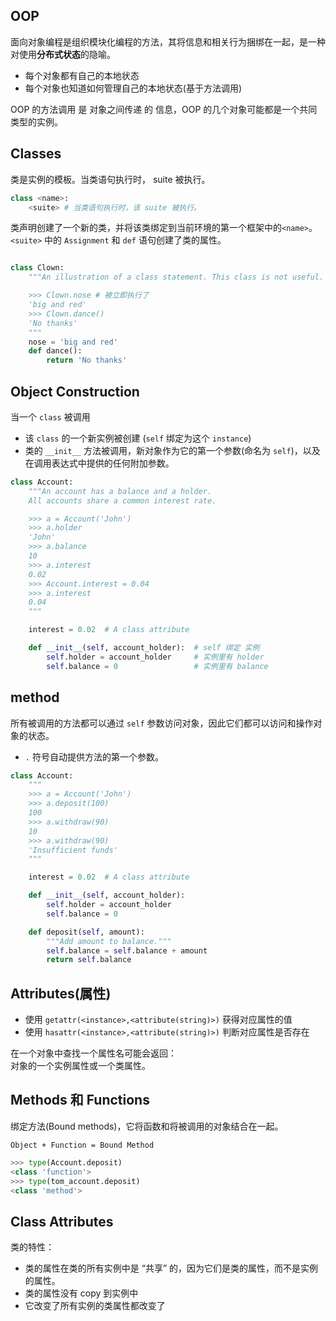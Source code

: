 ## OOP
面向对象编程是组织模块化编程的方法，其将信息和相关行为捆绑在一起，是一种对使用**分布式状态**的隐喻。
- 每个对象都有自己的本地状态
- 每个对象也知道如何管理自己的本地状态(基于方法调用)

OOP 的方法调用 是 对象之间传递 的 信息，OOP 的几个对象可能都是一个共同类型的实例。

## Classes
类是实例的模板。当类语句执行时， suite 被执行。  

```python
class <name>:
    <suite> # 当类语句执行时，该 suite 被执行。
```

类声明创建了一个新的类，并将该类绑定到当前环境的第一个框架中的`<name>`。  
`<suite>` 中的 `Assignment` 和 `def` 语句创建了类的属性。
```python

class Clown:
    """An illustration of a class statement. This class is not useful.

    >>> Clown.nose # 被立即执行了
    'big and red'
    >>> Clown.dance()
    'No thanks'
    """
    nose = 'big and red'
    def dance():
        return 'No thanks'
```

## Object Construction

当一个 `class` 被调用
- 该 `class` 的一个新实例被创建 (`self` 绑定为这个 `instance`)
- 类的 `__init__` 方法被调用，新对象作为它的第一个参数(命名为 `self`)，以及在调用表达式中提供的任何附加参数。

```python
class Account:
    """An account has a balance and a holder.
    All accounts share a common interest rate.

    >>> a = Account('John')
    >>> a.holder
    'John'
    >>> a.balance
    10
    >>> a.interest
    0.02
    >>> Account.interest = 0.04
    >>> a.interest
    0.04
    """

    interest = 0.02  # A class attribute

    def __init__(self, account_holder):  # self 绑定 实例
        self.holder = account_holder     # 实例里有 holder
        self.balance = 0                 # 实例里有 balance
```

## method
所有被调用的方法都可以通过 `self` 参数访问对象，因此它们都可以访问和操作对象的状态。
- `.` 符号自动提供方法的第一个参数。

```python
class Account:
    """
    >>> a = Account('John')
    >>> a.deposit(100) 
    100
    >>> a.withdraw(90)
    10
    >>> a.withdraw(90)
    'Insufficient funds'
    """

    interest = 0.02  # A class attribute

    def __init__(self, account_holder):
        self.holder = account_holder
        self.balance = 0

    def deposit(self, amount):
        """Add amount to balance."""
        self.balance = self.balance + amount
        return self.balance
```

## Attributes(属性)
- 使用 `getattr(<instance>,<attribute(string)>)` 获得对应属性的值
- 使用 `hasattr(<instance>,<attribute(string)>)` 判断对应属性是否存在

在一个对象中查找一个属性名可能会返回：  
对象的一个实例属性或一个类属性。

## Methods 和 Functions
绑定方法(Bound methods)，它将函数和将被调用的对象结合在一起。

  `Object + Function = Bound Method`
  
```python
>>> type(Account.deposit)
<class 'function'>
>>> type(tom_account.deposit)
<class 'method'>
```

## Class Attributes
类的特性：
- 类的属性在类的所有实例中是 “共享” 的，因为它们是类的属性，而不是实例的属性。
- 类的属性没有 copy 到实例中
- 它改变了所有实例的类属性都改变了
